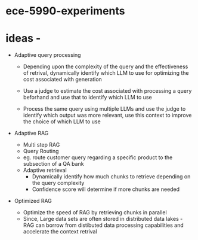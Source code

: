 # ece-5990-experiments


# ideas - 

- Adaptive query processing 
    - Depending upon the complexity of the query and the effectiveness of retrival, dynamically identify which LLM to use for optimizing the cost associated with generation 

    - Use a judge to estimate the cost associated with processing a query beforhand and use that to identify which LLM to use 

    - Process the same query using multiple LLMs and use the judge to identify which output was more relevant, use this context to improve the choice of which LLM to use 

- Adaptive RAG 
    - Multi step RAG 
    - Query Routing 
     -   eg. route customer query regarding a specific product to the subsection of a QA bank 
    - Adaptive retrieval 
        - Dynamically identify how much chunks to retrieve depending on the query complexity 
        - Confidence score will determine if more chunks are needed 

- Optimized RAG
    - Optimize the speed of RAG by retrieving chunks in parallel 
    - Since, Large data sets are often stored in distributed data lakes - RAG can borrow from distibuted data processing capabilities and accelerate the context retrival 